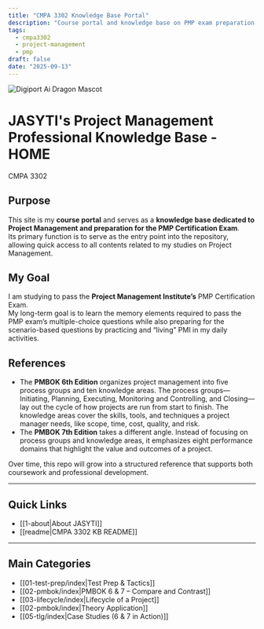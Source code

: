 ```yaml
---
title: "CMPA 3302 Knowledge Base Portal"
description: "Course portal and knowledge base on PMP exam preparation."
tags:
  - cmpa3302
  - project-management
  - pmp
draft: false
date: "2025-09-13"
---
```

![Digiport Ai Dragon Mascot](dragon.png)
# JASYTI's Project Management Professional Knowledge Base - HOME
CMPA 3302 
## Purpose
This site is my **course portal** and serves as a **knowledge base dedicated to Project Management and preparation for the PMP Certification Exam**.  
Its primary function is to serve as the entry point into the repository, allowing quick access to all contents related to my studies on Project Management.
## My Goal
I am studying to pass the **Project Management Institute’s** PMP Certification Exam.  
My long-term goal is to learn the memory elements required to pass the PMP exam’s multiple-choice questions while also preparing for the scenario-based questions by practicing and “living” PMI in my daily activities.  
## References
- The **PMBOK 6th Edition** organizes project management into five process groups and ten knowledge areas. The process groups—Initiating, Planning, Executing, Monitoring and Controlling, and Closing—lay out the cycle of how projects are run from start to finish. The knowledge areas cover the skills, tools, and techniques a project manager needs, like scope, time, cost, quality, and risk.  
- The **PMBOK 7th Edition** takes a different angle. Instead of focusing on process groups and knowledge areas, it emphasizes eight performance domains that highlight the value and outcomes of a project.  

Over time, this repo will grow into a structured reference that supports both coursework and professional development.

---

## Quick Links
- [[1-about|About JASYTI]]
- [[readme|CMPA 3302 KB README]]

---

## Main Categories
- [[01-test-prep/index|Test Prep & Tactics]]
- [[02-pmbok/index|PMBOK 6 & 7 – Compare and Contrast]]
- [[03-lifecycle/index|Lifecycle of a Project]]
- [[02-pmbok/index|Theory Application]]
- [[05-tlg/index|Case Studies (6 & 7 in Action)]]

